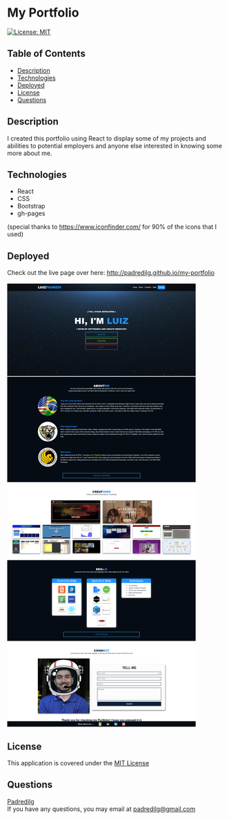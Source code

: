 # My Portfolio
<a href='https://opensource.org/licenses/MIT'>[![License: MIT](https://img.shields.io/badge/License-MIT-yellow.svg)](https://opensource.org/licenses/MIT)</a>
  
## Table of Contents
- [Description](#Description)</br>
- [Technologies](#Technologies)</br>
- [Deployed](#Deployed)</br>
- [License](#License)</br>
- [Questions](#Questions)

## Description
I created this portfolio using React to display some of my projects and abilities to potential employers and anyone else interested in knowing some more about me.

## Technologies
 - React
 - CSS
 - Bootstrap
 - gh-pages

(special thanks to https://www.iconfinder.com/ for 90% of the icons that I used)

## Deployed
Check out the live page over here: http://padredilg.github.io/my-portfolio
</br>
</br>
<img alt="screenshot from website" src="./src/assets/images/portfolio-ss.png "></img>

## License
This application is covered under the <a href='https://opensource.org/licenses/MIT'>MIT License</a>

## Questions
<a href='https://github.com/Padredilg'>Padredilg</a></br>
If you have any questions, you may email at padredilg@gmail.com